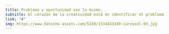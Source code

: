 ```yaml
---
title: Problema y oportunidad son lo mismo.
subtitle: El corazón de la creatividad está en identificar el problema.
link: "#"
img: https://www.datocms-assets.com/5249/1534833349-carousel-03.jpg
---
```


